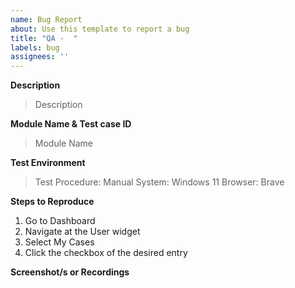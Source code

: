 ```yaml
---
name: Bug Report
about: Use this template to report a bug
title: "QA -  "
labels: bug
assignees: ''
---
```


**Description**
> Description

**Module Name & Test case ID**
> Module Name

**Test Environment**
> Test Procedure: Manual
> System: Windows 11
> Browser: Brave

**Steps to Reproduce**
1. Go to Dashboard
2. Navigate at the User widget
3. Select My Cases
4. Click the checkbox of the desired entry

**Screenshot/s or Recordings**
